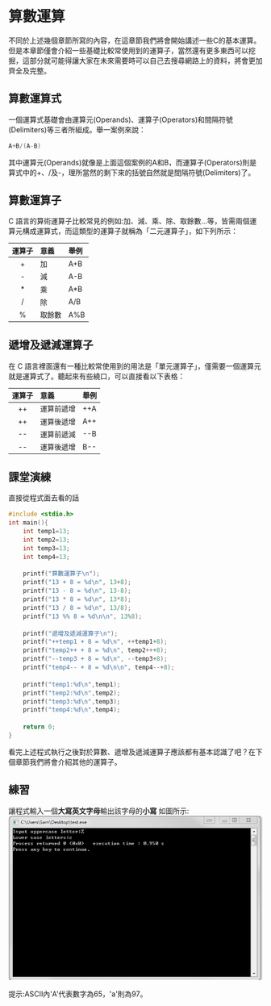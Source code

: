 # 算數運算
不同於上述幾個章節所寫的內容，在這章節我們將會開始講述一些C的基本運算。
但是本章節僅會介紹一些基礎比較常使用到的運算子，當然還有更多東西可以挖掘，這部分就可能得讓大家在未來需要時可以自己去搜尋網路上的資料，將會更加齊全及完整。

## 算數運算式
一個運算式基礎會由運算元(Operands)、運算子(Operators)和間隔符號(Delimiters)等三者所組成。舉一案例來說：
```c++
A+B/(A-B)
```

其中運算元(Operands)就像是上面這個案例的A和B，而運算子(Operators)則是算式中的+、/及-，理所當然的剩下來的括號自然就是間隔符號(Delimiters)了。


## 算數運算子
C 語言的算術運算子比較常見的例如:加、減、乘、除、取餘數...等，皆需兩個運算元構成運算式，而這類型的運算子就稱為「二元運算子」，如下列所示：

|  運算子     |   意義   |       舉例      |
|:-----------:|:---------|:----------------|
| +           | 加       | A+B             |
| -           | 減       | A-B             |
| *           | 乘       | A*B             |
| /           | 除       | A/B             |
| %           | 取餘數   | A%B             |

## 遞增及遞減運算子
在 C 語言裡面還有一種比較常使用到的用法是「單元運算子」，僅需要一個運算元就是運算式了。聽起來有些繞口，可以直接看以下表格：

|  運算子     |       意義     |       舉例      |
|:-----------:|:---------------|:----------------|
| ++          | 運算前遞增     | ++A             |
| ++          | 運算後遞增     | A++             |
| --          | 運算前遞減     | --B             |
| --          | 運算後遞增     | B--             |

## 課堂演練
直接從程式面去看的話

```c++
#include <stdio.h>
int main(){
    int temp1=13;
    int temp2=13;
    int temp3=13;
    int temp4=13;

    printf("算數運算子\n");
    printf("13 + 8 = %d\n", 13+8);
    printf("13 - 8 = %d\n", 13-8);
    printf("13 * 8 = %d\n", 13*8);
    printf("13 / 8 = %d\n", 13/8);
    printf("13 %% 8 = %d\n\n", 13%8);

    printf("遞增及遞減運算子\n");
    printf("++temp1 + 8 = %d\n", ++temp1+8);
    printf("temp2++ + 8 = %d\n", temp2+++8);
    printf("--temp3 + 8 = %d\n", --temp3+8);
    printf("temp4-- + 8 = %d\n\n", temp4--+8);

    printf("temp1:%d\n",temp1);
    printf("temp2:%d\n",temp2);
    printf("temp3:%d\n",temp3);
    printf("temp4:%d\n",temp4);

    return 0;
}
```

看完上述程式執行之後對於算數、遞增及遞減運算子應該都有基本認識了吧？在下個章節我們將會介紹其他的運算子。


## 練習

讓程式輸入一個**大寫英文字母**輸出該字母的**小寫**
如圖所示:  
![01_Exercise.PNG](img/01_Exercise.PNG)  
  
提示:ASCII內'A'代表數字為65，'a'則為97。
